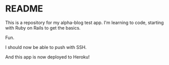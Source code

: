 # README

This is a repository for my alpha-blog test app.
I'm learning to code, starting with Ruby on Rails to get the basics.

Fun.

I should now be able to push with SSH.

And this app is now deployed to Heroku!
